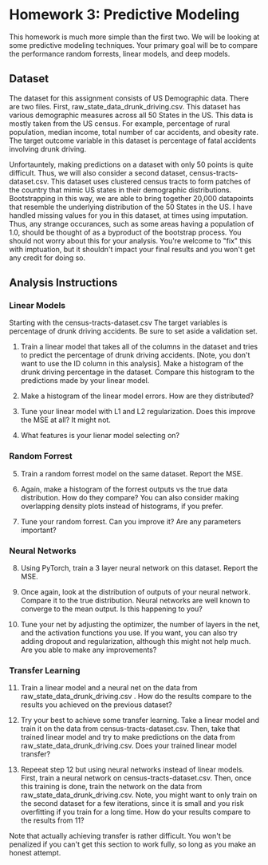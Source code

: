 # Homework 3: Predictive Modeling

This homework is much more simple than the first two. We will be looking at some predictive modeling techniques. Your primary goal will be to compare the performance random forrests, linear models, and deep models. 




## Dataset

The dataset for this assignment consists of US Demographic data. There are two files. First, raw_state_data_drunk_driving.csv. This dataset has various demographic measures across all 50 States in the US. This data is mostly taken from the US census. For example, percentage of rural population, median income, total number of car accidents, and obesity rate. The target outcome variable in this dataset is percentage of fatal accidents involving drunk driving. 

Unfortauntely, making predictions on a dataset with only 50 points is quite difficult. Thus, we will also consider a second dataset, census-tracts-dataset.csv. This dataset uses clustered census tracts to form patches of the country that mimic US states in their demographic distributions. Bootstrapping in this way, we are able to bring together 20,000 datapoints that resemble the underlying distribution of the 50 States in the US. I have handled missing values for you in this dataset, at times using imputation. Thus, any strange occurances, such as some areas having a population of 1.0, should be thought of as a byproduct of the bootstrap process. You should not worry about this for your analysis. You're welcome to "fix" this with imptuation, but it shouldn't impact your final results and you won't get any credit for doing so. 


## Analysis Instructions

### Linear Models

Starting with the census-tracts-dataset.csv 
The target variables is percentage of drunk driving accidents. Be sure to set aside a validation set. 

1. Train a linear model that takes all of the columns in the dataset and tries to predict the percentage of drunk driving accidents. [Note, you don't want to use the ID column in this analysis]. Make a histogram of the drunk driving percentage in the dataset. Compare this histogram to the predictions made by your linear model. 

2. Make a histogram of the linear model errors. How are they distributed? 

3. Tune your linear model with L1 and L2 regularization. Does this improve the MSE at all? It might not. 

4. What features is your lienar model selecting on? 

### Random Forrest 

5. Train a random forrest model on the same dataset. Report the MSE. 

6. Again, make a histogram of the forrest outputs vs the true data distribution. How do they compare? You can also consider making overlapping density plots instead of histograms, if you prefer. 

7. Tune your random forrest. Can you improve it? Are any parameters important? 

### Neural Networks 

8. Using PyTorch, train a 3 layer neural network on this dataset. Report the MSE. 

9. Once again, look at the distribution of outputs of your neural network. Compare it to the true distribution. Neural networks are well known to converge to the mean output. Is this happening to you? 

10. Tune your net by adjusting the optimizer, the number of layers in the net, and the activation functions you use. If you want, you can also try adding dropout and regularization, although this might not help much. Are you able to make any improvements? 

### Transfer Learning 

11. Train a linear model and a neural net on the data from raw_state_data_drunk_driving.csv . How do the results compare to the results you achieved on the previous dataset? 

12. Try your best to achieve some transfer learning. Take a linear model and train it on the data from census-tracts-dataset.csv. Then, take that trained linear model and try to make predictions on the data from raw_state_data_drunk_driving.csv. Does your trained linear model transfer? 

13. Repeeat step 12 but using neural networks instead of linear models. First, train a neural network on census-tracts-dataset.csv. Then, once this training is done, train the network on the data from raw_state_data_drunk_driving.csv. Note, you might want to only train on the second dataset for a few iterations, since it is small and you risk overfitting if you train for a long time. How do your results compare to the results from 11? 

Note that actually achieving transfer is rather difficult. You won't be penalized if you can't get this section to work fully, so long as you make an honest attempt. 
